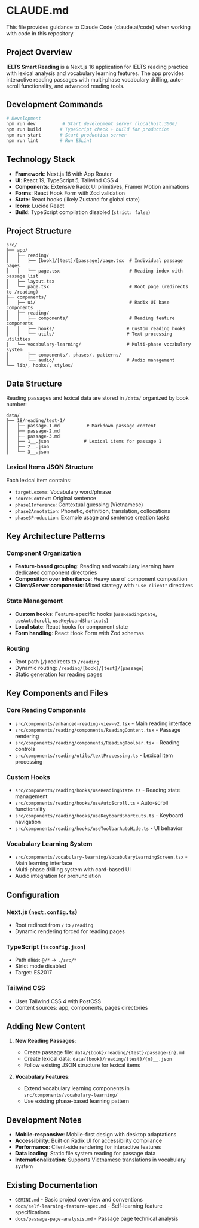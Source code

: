 # CLAUDE.md

This file provides guidance to Claude Code (claude.ai/code) when working with code in this repository.

## Project Overview

**IELTS Smart Reading** is a Next.js 16 application for IELTS reading practice with lexical analysis and vocabulary learning features. The app provides interactive reading passages with multi-phase vocabulary drilling, auto-scroll functionality, and advanced reading tools.

## Development Commands

```bash
# Development
npm run dev          # Start development server (localhost:3000)
npm run build       # TypeScript check + build for production
npm run start       # Start production server
npm run lint        # Run ESLint
```

## Technology Stack

- **Framework**: Next.js 16 with App Router
- **UI**: React 19, TypeScript 5, Tailwind CSS 4
- **Components**: Extensive Radix UI primitives, Framer Motion animations
- **Forms**: React Hook Form with Zod validation
- **State**: React hooks (likely Zustand for global state)
- **Icons**: Lucide React
- **Build**: TypeScript compilation disabled (`strict: false`)

## Project Structure

```
src/
├── app/
│   ├── reading/
│   │   ├── [book]/[test]/[passage]/page.tsx  # Individual passage pages
│   │   └── page.tsx                          # Reading index with passage list
│   ├── layout.tsx
│   └── page.tsx                              # Root page (redirects to /reading)
├── components/
│   ├── ui/                                   # Radix UI base components
│   ├── reading/
│   │   ├── components/                       # Reading feature components
│   │   ├── hooks/                           # Custom reading hooks
│   │   └── utils/                           # Text processing utilities
│   └── vocabulary-learning/                 # Multi-phase vocabulary system
│       ├── components/, phases/, patterns/
│       └── audio/                           # Audio management
└── lib/, hooks/, styles/
```

## Data Structure

Reading passages and lexical data are stored in `/data/` organized by book number:

```
data/
├── 18/reading/test-1/
│   ├── passage-1.md          # Markdown passage content
│   ├── passage-2.md
│   ├── passage-3.md
│   ├── 1__.json             # Lexical items for passage 1
│   ├── 2__.json
│   └── 3__.json
```

### Lexical Items JSON Structure
Each lexical item contains:
- `targetLexeme`: Vocabulary word/phrase
- `sourceContext`: Original sentence
- `phase1Inference`: Contextual guessing (Vietnamese)
- `phase2Annotation`: Phonetic, definition, translation, collocations
- `phase3Production`: Example usage and sentence creation tasks

## Key Architecture Patterns

### Component Organization
- **Feature-based grouping**: Reading and vocabulary learning have dedicated component directories
- **Composition over inheritance**: Heavy use of component composition
- **Client/Server components**: Mixed strategy with `"use client"` directives

### State Management
- **Custom hooks**: Feature-specific hooks (`useReadingState`, `useAutoScroll`, `useKeyboardShortcuts`)
- **Local state**: React hooks for component state
- **Form handling**: React Hook Form with Zod schemas

### Routing
- Root path (`/`) redirects to `/reading`
- Dynamic routing: `/reading/[book]/[test]/[passage]`
- Static generation for reading pages

## Key Components and Files

### Core Reading Components
- `src/components/enhanced-reading-view-v2.tsx` - Main reading interface
- `src/components/reading/components/ReadingContent.tsx` - Passage rendering
- `src/components/reading/components/ReadingToolbar.tsx` - Reading controls
- `src/components/reading/utils/textProcessing.ts` - Lexical item processing

### Custom Hooks
- `src/components/reading/hooks/useReadingState.ts` - Reading state management
- `src/components/reading/hooks/useAutoScroll.ts` - Auto-scroll functionality
- `src/components/reading/hooks/useKeyboardShortcuts.ts` - Keyboard navigation
- `src/components/reading/hooks/useToolbarAutoHide.ts` - UI behavior

### Vocabulary Learning System
- `src/components/vocabulary-learning/VocabularyLearningScreen.tsx` - Main learning interface
- Multi-phase drilling system with card-based UI
- Audio integration for pronunciation

## Configuration

### Next.js (`next.config.ts`)
- Root redirect from `/` to `/reading`
- Dynamic rendering forced for reading pages

### TypeScript (`tsconfig.json`)
- Path alias: `@/*` → `./src/*`
- Strict mode disabled
- Target: ES2017

### Tailwind CSS
- Uses Tailwind CSS 4 with PostCSS
- Content sources: app, components, pages directories

## Adding New Content

1. **New Reading Passages**:
   - Create passage file: `data/{book}/reading/{test}/passage-{n}.md`
   - Create lexical data: `data/{book}/reading/{test}/{n}__.json`
   - Follow existing JSON structure for lexical items

2. **Vocabulary Features**:
   - Extend vocabulary learning components in `src/components/vocabulary-learning/`
   - Use existing phase-based learning pattern

## Development Notes

- **Mobile-responsive**: Mobile-first design with desktop adaptations
- **Accessibility**: Built on Radix UI for accessibility compliance
- **Performance**: Client-side rendering for interactive features
- **Data loading**: Static file system reading for passage data
- **Internationalization**: Supports Vietnamese translations in vocabulary system

## Existing Documentation

- `GEMINI.md` - Basic project overview and conventions
- `docs/self-learning-feature-spec.md` - Self-learning feature specifications
- `docs/passage-page-analysis.md` - Passage page technical analysis
